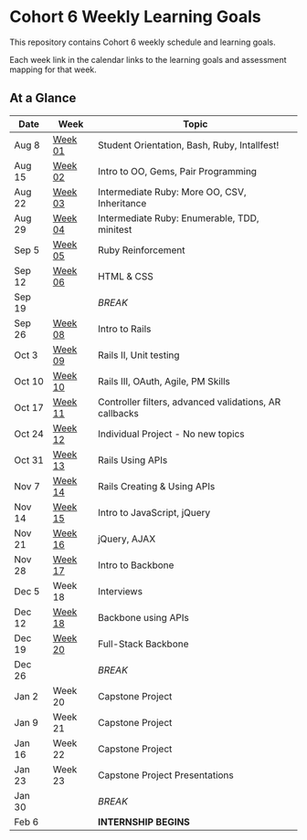 # Cohort 6 Weekly Learning Goals
This repository contains Cohort 6 weekly schedule and learning goals.

Each week link in the calendar links to the learning goals and assessment mapping for that week.


## At a Glance

| Date    | Week                | Topic
|---------|---------------------|-----------------------------------------
| Aug 8   | [Week 01](week-1.md)  | Student Orientation, Bash, Ruby, Intallfest!
| Aug 15  | [Week 02](week-2.md)  | Intro to OO, Gems, Pair Programming
| Aug 22  | [Week 03](week-3.md)  | Intermediate Ruby: More OO, CSV, Inheritance
| Aug 29  | [Week 04](week-4.md)  | Intermediate Ruby: Enumerable, TDD, minitest
| Sep 5   | [Week 05](week-5.md)  | Ruby Reinforcement
| Sep 12  | [Week 06](week-6.md)  | HTML & CSS
| Sep 19  |                     | _BREAK_
| Sep 26  | [Week 08](week-8.md)  | Intro to Rails
| Oct 3   | [Week 09](week-9.md)  | Rails II, Unit testing
| Oct 10  | [Week 10](week-10.md)  | Rails III, OAuth, Agile, PM Skills
| Oct 17  | [Week 11](week-11.md) | Controller filters, advanced validations, AR callbacks
| Oct 24  | [Week 12](week-12.md) | Individual Project - No new topics
| Oct 31  | [Week 13](week-13.md) | Rails Using APIs
| Nov 7   | [Week 14](week-14.md) | Rails Creating & Using APIs
| Nov 14  | [Week 15](week-15.md) | Intro to JavaScript, jQuery
| Nov 21  | [Week 16](week-16.md) | jQuery, AJAX
| Nov 28  | [Week 17](week-17.md) | Intro to Backbone
| Dec 5   | Week 18 | Interviews
| Dec 12  | [Week 18](week-19.md) | Backbone using APIs
| Dec 19  | [Week 20](week-20.md) | Full-Stack Backbone
| Dec 26  |                     | _BREAK_
| Jan 2   | Week 20 | Capstone Project
| Jan 9   | Week 21 | Capstone Project
| Jan 16  | Week 22 | Capstone Project
| Jan 23  | Week 23 | Capstone Project Presentations
| Jan 30  |                     | _BREAK_
| Feb 6   |                     | __INTERNSHIP BEGINS__
